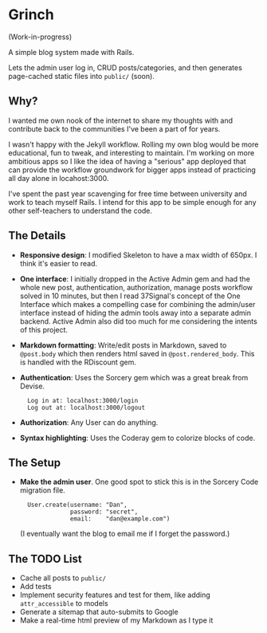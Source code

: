 # Grinch

(Work-in-progress)

A simple blog system made with Rails.

Lets the admin user log in, CRUD posts/categories, and then generates
page-cached static files into `public/` (soon).

## Why?

I wanted me own nook of the internet to share my thoughts with and contribute
back to the communities I've been a part of for years.

I wasn't happy with the Jekyll workflow. Rolling my own blog would be more
educational, fun to tweak, and interesting to maintain. I'm working on more
ambitious apps so I like the idea of having a "serious" app deployed that can
provide the workflow groundwork for bigger apps instead of practicing all day
alone in locahost:3000.

I've spent the past year scavenging for free time between university and work to
teach myself Rails. I intend for this app to be simple enough for any other self-teachers
to understand the code.

## The Details

* **Responsive design**: I modified Skeleton to have a max  width of 650px. I
  think it's easier to read.
* **One interface**: I initially dropped in the Active Admin gem and had the
  whole new post, authentication, authorization, manage posts workflow solved in
  10 minutes, but then I read 37Signal's concept of the One Interface which
  makes a compelling case for combining the admin/user interface instead of
  hiding the admin tools away into a separate admin backend. Active Admin also
  did too much for me considering the intents of this project.
* **Markdown formatting**: Write/edit posts in Markdown, saved to `@post.body`
  which then renders html saved in `@post.rendered_body`. This is handled with
  the RDiscount gem.
* **Authentication**: Uses the Sorcery gem which was a great break from Devise.

        Log in at: localhost:3000/login
        Log out at: localhost:3000/logout
* **Authorization**: Any User can do anything.
* **Syntax highlighting**: Uses the Coderay gem to colorize blocks of code.

## The Setup

* **Make the admin user**. One good spot to stick this is in the Sorcery Code
  migration file.

        User.create(username: "Dan", 
                    password: "secret",
                    email:    "dan@example.com")

    (I eventually want the blog to email me if I forget the password.)

## The TODO List

* Cache all posts to `public/`
* Add tests
* Implement security features and test for them, like adding `attr_accessible`
  to models
* Generate a sitemap that auto-submits to Google
* Make a real-time html preview of my Markdown as I type it

